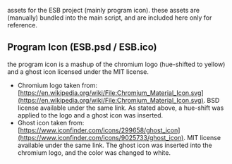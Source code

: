 assets for the ESB project (mainly program icon).
these assets are (manually) bundled into the main script, and are included here only for reference.


## Program Icon (ESB.psd / ESB.ico)

the program icon is a mashup of the chromium logo (hue-shifted to yellow) and a ghost icon licensed under the MIT license.

- Chromium logo taken from: [https://en.wikipedia.org/wiki/File:Chromium_Material_Icon.svg](https://en.wikipedia.org/wiki/File:Chromium_Material_Icon.svg). BSD license available under the same link. As stated above, a hue-shift was applied to the logo and a ghost icon was inserted.
- Ghost icon taken from: [https://www.iconfinder.com/icons/299658/ghost_icon](https://www.iconfinder.com/icons/9025733/ghost_icon). MIT license available under the same link. The ghost icon was inserted into the chromium logo, and the color was changed to white.
